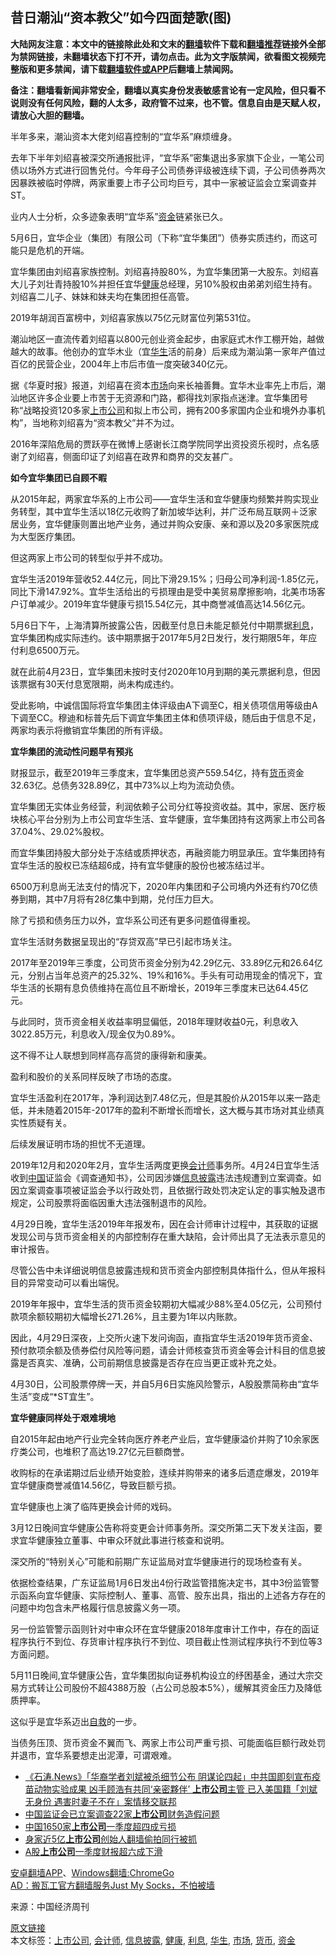 <h2>昔日潮汕“资本教父”如今四面楚歌(图)</h2> <p class="notice"><b>大陆网友注意：本文中的链接除此处和文末的<a href="https://github.com/bannedbook/fanqiang" >翻墙</a>软件下载和<a href="https://github.com/killgcd/justmysocks/blob/master/README.md">翻墙推荐</a>链接外全部为禁网链接，未翻墙状态下打不开，请勿点击。此为文字版禁闻，欲看图文视频完整版和更多禁闻，请下载<a href="https://github.com/bannedbook/fanqiang">翻墙软件或APP</a>后翻墙上禁闻网。</p><p>备注：翻墙看新闻非常安全，翻墙以真实身份发表敏感言论有一定风险，但只看不说则没有任何风险，翻的人太多，政府管不过来，也不管。信息自由是天赋人权，请放心大胆的翻墙。</b></p>  <div class="entry"> <p>半年多来，潮汕资本大佬刘绍喜控制的“宜华系”麻烦缠身。</p> <p>去年下半年刘绍喜被深交所通报批评，“宜华系”密集退出多家旗下企业，一笔公司债以场外方式进行回售兑付。今年母子公司债券评级被连续下调，子公司债券两次因暴跌被临时停牌，两家重要上市子公司均巨亏，其中一家被证监会立案调查并ST。</p> <p>业内人士分析，众多迹象表明“宜华系”<a href="https://www.bannedbook.org/bnews/tag/%E8%B5%84%E9%87%91/" class="st_tag internal_tag" rel="tag" title="标签 资金 下的日志">资金</a>链紧张已久。</p> <p>5月6日，宜华企业（集团）有限公司（下称“宜华集团”）债券实质违约，而这可能只是危机的开端。</p> <p>宜华集团由刘绍喜家族控制。刘绍喜持股80%，为宜华集团第一大股东。刘绍喜大儿子刘壮青持股10%并担任宜华<a href="https://www.bannedbook.org/bnews/tag/%e5%81%a5%e5%ba%b7/" class="st_tag internal_tag" rel="tag" title="标签 健康 下的日志">健康</a>总经理，另10%股权由弟弟刘绍生持有。刘绍喜二儿子、妹妹和妹夫均在集团担任高管。</p> <p>2019年胡润百富榜中，刘绍喜家族以75亿元财富位列第531位。</p> <p>潮汕地区一直流传着刘绍喜以800元创业资金起步，由家庭式木作工棚开始，越做越大的故事。他创办的宜华木业（宜<a href="https://www.bannedbook.org/bnews/tag/%E5%8D%8E%E7%94%9F/" class="st_tag internal_tag" rel="tag" title="标签 华生 下的日志">华生</a>活的前身）后来成为潮汕第一家年产值过百亿的民营企业，2004年上市后市值一度突破340亿元。</p> <p>据《华夏时报》报道，刘绍喜在资本<a href="https://www.bannedbook.org/bnews/tag/%E5%B8%82%E5%9C%BA/" class="st_tag internal_tag" rel="tag" title="标签 市场 下的日志">市场</a>向来长袖善舞。宜华木业率先上市后，潮汕地区许多企业要上市苦于无资源和门路，都得找刘家指点迷津。宜华集团号称“战略投资120多家<a href="https://www.bannedbook.org/bnews/tag/%e4%b8%8a%e5%b8%82%e5%85%ac%e5%8f%b8/" class="st_tag internal_tag" rel="tag" title="标签 上市公司 下的日志">上市公司</a>和拟上市公司，拥有200多家国内企业和境外办事机构”，当地称刘绍喜为“资本教父”并不为过。</p> <p>2016年深陷危局的贾跃亭在微博上感谢长江商学院同学出资投资乐视时，点名感谢了刘绍喜，侧面印证了刘绍喜在政界和商界的交友甚广。</p> <p><strong>如今宜华集团已自顾不暇</strong></p> <p>从2015年起，两家宜华系的上市公司——宜华生活和宜华健康均频繁并购实现业务转型，其中宜华生活以18亿元收购了新加坡华达利，并广泛布局互联网＋泛家居业务，宜华健康则置出地产业务，通过并购众安康、亲和源以及20多家医院成为大型医疗集团。</p>  <p>但这两家上市公司的转型似乎并不成功。</p> <p>宜华生活2019年营收52.44亿元，同比下滑29.15%；归母公司净利润-1.85亿元，同比下滑147.92%。宜华生活给出的亏损理由是受中美贸易摩擦影响，北美市场客户订单减少。2019年宜华健康亏损15.54亿元，其中商誉减值高达14.56亿元。</p> <p>5月6日下午，上海清算所披露公告，因截至付息日未能足额兑付中期票据<a href="https://www.bannedbook.org/bnews/tag/%E5%88%A9%E6%81%AF/" class="st_tag internal_tag" rel="tag" title="标签 利息 下的日志">利息</a>，宜华集团构成实际违约。该中期票据于2017年5月2日发行，发行期限5年，年应付利息6500万元。</p> <p>就在此前4月23日，宜华集团未按时支付2020年10月到期的美元票据利息，但因该票据有30天付息宽限期，尚未构成违约。</p> <p>受此影响，中诚信国际将宜华集团主体评级由A下调至C，相关债项信用等级由A下调至CC。穆迪和标普先后下调宜华集团主体和债项评级，随后由于信息不足，两家均表示将撤销宜华集团的所有评级。</p> <p><strong>宜华集团的流动性问题早有预兆</strong></p> <p>财报显示，截至2019年三季度末，宜华集团总资产559.54亿，持有<a href="https://www.bannedbook.org/bnews/tag/%E8%B4%A7%E5%B8%81/" class="st_tag internal_tag" rel="tag" title="标签 货币 下的日志">货币</a>资金32.63亿。总债务328.89亿，其中73%以上均为流动负债。</p> <p>宜华集团无实体业务经营，利润依赖子公司分红等投资收益。其中，家居、医疗板块核心平台分别为上市公司宜华生活、宜华健康，宜华集团持有这两家上市公司各37.04%、29.02%股权。</p> <p>而宜华集团持股大部分处于冻结或质押状态，再融资能力明显承压。宜华集团持有宜华生活的股权已冻结超6成，持有宜华健康的股份也被冻结过半。</p> <p>6500万利息尚无法支付的情况下，2020年内集团和子公司境内外还有约70亿债券到期，其中7月将有28亿集中到期，兑付压力巨大。</p> <p>除了亏损和债务压力以外，宜华系公司还有更多问题值得重视。</p>  <p>宜华生活财务数据呈现出的“存贷双高”早已引起市场关注。</p> <p>2017年至2019年三季度，公司货币资金分别为42.29亿元、33.89亿元和26.64亿元，分别占当年总资产的25.32%、19%和16%。手头有可动用现金的情况下，宜华生活的长期有息负债维持在高位且不断增长，2019年三季度末已达64.45亿元。</p> <p>与此同时，货币资金相关收益率明显偏低，2018年理财收益0元，利息收入3022.85万元，利息收入/现金仅为0.89%。</p> <p>这不得不让人联想到同样高存高贷的康得新和康美。</p> <p>盈利和股价的关系同样反映了市场的态度。</p> <p>宜华生活盈利在2017年，净利润达到7.48亿元，但是其股价从2015年以来一路走低，并未随着2015年-2017年的盈利不断增长而增长，这大概与其市场对其业绩真实性质疑有关。</p> <p>后续发展证明市场的担忧不无道理。</p> <p>2019年12月和2020年2月，宜华生活两度更换<a href="https://www.bannedbook.org/bnews/tag/%E4%BC%9A%E8%AE%A1%E5%B8%88/" class="st_tag internal_tag" rel="tag" title="标签 会计师 下的日志">会计师</a>事务所。4月24日宜华生活收到<span class='wp_keywordlink_affiliate'><a href="https://www.bannedbook.org/" title="中国" target="_blank">中国</a></span>证监会《调查通知书》，公司因涉嫌<a href="https://www.bannedbook.org/bnews/tag/%E4%BF%A1%E6%81%AF%E6%8A%AB%E9%9C%B2/" class="st_tag internal_tag" rel="tag" title="标签 信息披露 下的日志">信息披露</a>违法违规遭到立案调查。如因立案调查事项被证监会予以行政处罚，且依据行政处罚决定认定的事实触及退市规定，公司股票将面临因重大违法强制退市的风险。</p> <p>4月29日晚，宜华生活2019年年报发布，因在会计师审计过程中，其获取的证据发现公司与货币资金相关的内部控制存在重大缺陷，会计师出具了无法表示意见的审计报告。</p> <p>尽管公告中未详细说明信息披露违规和货币资金内部控制具体指什么，但从年报科目的异常变动可以看出端倪。</p> <p>2019年年报中，宜华生活的货币资金较期初大幅减少88%至4.05亿元，公司预付款项余额较期初大幅增长271.26%，且主要为1年以内账款。</p>  <p>因此，4月29日深夜，上交所火速下发问询函，直指宜华生活2019年货币资金、预付款项余额及债券偿付风险等问题，请会计师核查货币资金等会计科目的信息披露是否真实、准确，公司前期信息披露是否存在应当更正或补充之处。</p> <p>4月30日，公司股票停牌一天，并自5月6日实施风险警示，A股股票简称由“宜华生活”变成“*ST宜生”。</p> <p><strong>宜华健康同样处于艰难境地</strong></p> <p>自2015年起由地产行业完全转向医疗养老产业后，宜华健康溢价并购了10余家医疗类公司，也堆积了高达19.27亿元巨额商誉。</p> <p>收购标的在承诺期过后业绩开始变脸，连续并购带来的诸多后遗症爆发，2019年宜华健康商誉减值14.56亿，导致巨额亏损。</p> <p>宜华健康也上演了临阵更换会计师的戏码。</p> <p>3月12日晚间宜华健康公告称将变更会计师事务所。深交所第二天下发关注函，要求宜华健康独立董事、中审众环就此事进行核查和说明。</p> <p>深交所的“特别关心”可能和前期广东证监局对宜华健康进行的现场检查有关。</p> <p>依据检查结果，广东证监局1月6日发出4份行政监管措施决定书，其中3份监管警示函系向宜华健康、实际控制人、董事、高管、股东出具，指出的上述各方存在的问题中均包含未严格履行信息披露义务一项。</p> <p>另一份监管警示函则针对中审众环在宜华健康2018年度审计工作中，存在的函证程序执行不到位、存货审计程序执行不到位、项目截止性测试程序执行不到位等3方面问题。</p> <p>5月11日晚间,宜华健康公告，宜华集团拟向证券机构设立的纾困基金，通过大宗交易方式转让公司股份不超4388万股（占公司总股本5%），缓解其资金压力及降低质押率。</p>  <p>这似乎是宜华系迈出<span class='wp_keywordlink'><a href="https://www.bannedbook.org/forum5/topic42.html" title="萨斯、诚信与自救" target="_blank">自救</a></span>的一步。</p> <p>当债务压顶、货币资金不翼而飞、两家上市公司严重亏损、可能面临巨额行政处罚并退市，宜华系要想走出泥潭，可谓艰难。</p> <ul class='op-related-articles' title='相关阅读'> <li><a href='https://www.bannedbook.org/bnews/bannedvideo/20200508/1324415.html' target='_blank'>《石涛.News》「华裔学者刘斌被杀细节公布 阴谋论四起」中共国即刻宣布疫苗动物实验成果 凶手顾浩有共同‘亲密夥伴’ <b>上市公司</b>主管 已入美国籍「刘斌无身份 遇害时妻子不在」案情移交联邦 </a></li> <li><a href='https://www.bannedbook.org/bnews/baitai/20200425/1319224.html' target='_blank'>中国监证会已立案调查22家<b>上市公司</b>财务造假问题</a></li> <li><a href='https://www.bannedbook.org/bnews/comments/20200424/1318280.html' target='_blank'>中国1650家<b>上市公司</b>一季度超四成亏损</a></li> <li><a href='https://www.bannedbook.org/bnews/baitai/20200419/1315562.html' target='_blank'>身家近5亿<b>上市公司</b>创始人翻墙偷拍同行被抓</a></li> <li><a href='https://www.bannedbook.org/bnews/comments/20200414/1312000.html' target='_blank'>A股<b>上市公司</b>一季度财报超六成下滑</a></li> </ul> <div class="texttj"> <a href="https://github.com/bannedbook/fanqiang/wiki/%E7%A6%81%E9%97%BB%E7%BD%91%E5%AE%89%E5%8D%93%E7%BF%BB%E5%A2%99%E6%96%B0%E9%97%BBAPP" target="_blank">安卓翻墙APP</a>、<a href="https://github.com/bannedbook/fanqiang/wiki/Chrome%E4%B8%80%E9%94%AE%E7%BF%BB%E5%A2%99%E5%8C%85" target="_blank">Windows翻墙:ChromeGo</a><br/> <a href="https://github.com/killgcd/justmysocks/blob/master/README.md" target="_blank">AD：搬瓦工官方翻墙服务Just My Socks，不怕被墙</a> </div><p> 来源：中国经济周刊 </p><a name='sharetosocial'></a>         <div><a href='https://www.bannedbook.org/bnews/cnnews/20200514/1328151.html'>原文链接</a></div>  </div><!--END ENTRY--> <div class="postfooter"> <div>本文标签：<a href="https://www.bannedbook.org/bnews/tag/%e4%b8%8a%e5%b8%82%e5%85%ac%e5%8f%b8/" rel="tag">上市公司</a>, <a href="https://www.bannedbook.org/bnews/tag/%E4%BC%9A%E8%AE%A1%E5%B8%88/" rel="tag">会计师</a>, <a href="https://www.bannedbook.org/bnews/tag/%E4%BF%A1%E6%81%AF%E6%8A%AB%E9%9C%B2/" rel="tag">信息披露</a>, <a href="https://www.bannedbook.org/bnews/tag/%e5%81%a5%e5%ba%b7/" rel="tag">健康</a>, <a href="https://www.bannedbook.org/bnews/tag/%E5%88%A9%E6%81%AF/" rel="tag">利息</a>, <a href="https://www.bannedbook.org/bnews/tag/%E5%8D%8E%E7%94%9F/" rel="tag">华生</a>, <a href="https://www.bannedbook.org/bnews/tag/%E5%B8%82%E5%9C%BA/" rel="tag">市场</a>, <a href="https://www.bannedbook.org/bnews/tag/%E8%B4%A7%E5%B8%81/" rel="tag">货币</a>, <a href="https://www.bannedbook.org/bnews/tag/%E8%B5%84%E9%87%91/" rel="tag">资金</a></div>  </div><!--END POSTFOOTER--> 